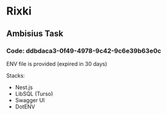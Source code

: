 # Rixki

## Ambisius Task

### Code: ddbdaca3-0f49-4978-9c42-9c6e39b63e0c

ENV file is provided (expired in 30 days)

Stacks:

- Nest.js
- LibSQL (Turso)
- Swagger UI
- DotENV
